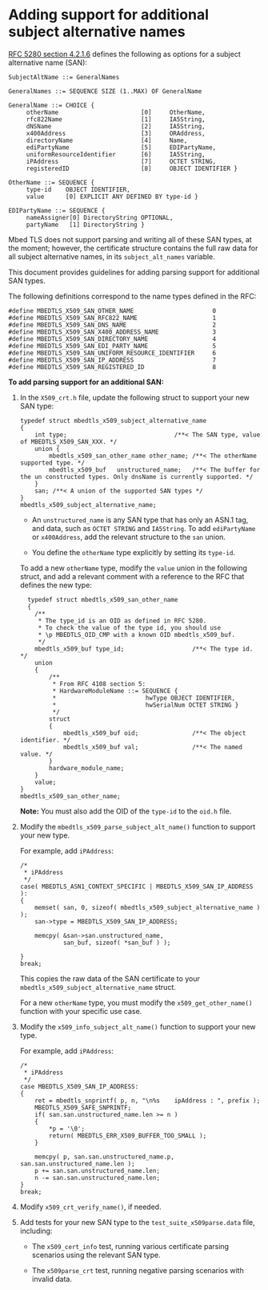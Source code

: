 # Adding support for additional subject alternative names

[RFC 5280 section 4.2.1.6](https://tools.ietf.org/html/rfc5280#section-4.2.1.6) defines the following as options for a subject alternative name (SAN):

    SubjectAltName ::= GeneralNames

    GeneralNames ::= SEQUENCE SIZE (1..MAX) OF GeneralName

    GeneralName ::= CHOICE {
         otherName                       [0]     OtherName,
         rfc822Name                      [1]     IA5String,
         dNSName                         [2]     IA5String,
         x400Address                     [3]     ORAddress,
         directoryName                   [4]     Name,
         ediPartyName                    [5]     EDIPartyName,
         uniformResourceIdentifier       [6]     IA5String,
         iPAddress                       [7]     OCTET STRING,
         registeredID                    [8]     OBJECT IDENTIFIER }

    OtherName ::= SEQUENCE {
         type-id    OBJECT IDENTIFIER,
         value      [0] EXPLICIT ANY DEFINED BY type-id }

    EDIPartyName ::= SEQUENCE {
         nameAssigner[0] DirectoryString OPTIONAL,
         partyName   [1] DirectoryString }

Mbed TLS does not support parsing and writing all of these SAN types, at the moment; however, the certificate structure contains the full raw data for all subject alternative names, in its `subject_alt_names` variable.

This document provides guidelines for adding parsing support for additional SAN types.

The following definitions correspond to the name types defined in the RFC:

    #define MBEDTLS_X509_SAN_OTHER_NAME                      0
    #define MBEDTLS_X509_SAN_RFC822_NAME                     1
    #define MBEDTLS_X509_SAN_DNS_NAME                        2
    #define MBEDTLS_X509_SAN_X400_ADDRESS_NAME               3
    #define MBEDTLS_X509_SAN_DIRECTORY_NAME                  4
    #define MBEDTLS_X509_SAN_EDI_PARTY_NAME                  5
    #define MBEDTLS_X509_SAN_UNIFORM_RESOURCE_IDENTIFIER     6
    #define MBEDTLS_X509_SAN_IP_ADDRESS                      7
    #define MBEDTLS_X509_SAN_REGISTERED_ID                   8

**To add parsing support for an additional SAN:**

1. In the `X509_crt.h` file, update the following struct to support your new SAN type:

    ```
    typedef struct mbedtls_x509_subject_alternative_name
    {
        int type;                              /**< The SAN type, value of MBEDTLS_X509_SAN_XXX. */
        union {
            mbedtls_x509_san_other_name other_name; /**< The otherName supported type. */
            mbedtls_x509_buf   unstructured_name;   /**< The buffer for the un constructed types. Only dnsName is currently supported. */
        }
        san; /**< A union of the supported SAN types */
    }
    mbedtls_x509_subject_alternative_name;  
    ```

    - An `unstructured_name` is any SAN type that has only an ASN.1 tag, and data, such as `OCTET STRING` and `IA5String`. To add `ediPartyName` or `x400Address`, add the relevant structure to the `san` union.

    - You define the `otherName` type explicitly by setting its `type-id`.

    To add a new `otherName` type, modify the `value` union in the following struct, and add a relevant comment with a reference to the RFC that defines the new type:

    ```
      typedef struct mbedtls_x509_san_other_name
      {
        /**
         * The type_id is an OID as defined in RFC 5280.
         * To check the value of the type id, you should use
         * \p MBEDTLS_OID_CMP with a known OID mbedtls_x509_buf.
         */
        mbedtls_x509_buf type_id;                   /**< The type id. */
        union
        {
            /**
             * From RFC 4108 section 5:
             * HardwareModuleName ::= SEQUENCE {
             *                         hwType OBJECT IDENTIFIER,
             *                         hwSerialNum OCTET STRING }
             */
            struct
            {
                mbedtls_x509_buf oid;               /**< The object identifier. */
                mbedtls_x509_buf val;               /**< The named value. */
            }
            hardware_module_name;
        }
        value;
    }
    mbedtls_x509_san_other_name;
    ```

    <span class="notes">**Note:** You must also add the OID of the `type-id` to the `oid.h` file.</span>

1. Modify the `mbedtls_x509_parse_subject_alt_name()` function to support your new type.

    For example, add `iPAddress`:

    ```
    /*
     * iPAddress
     */
    case( MBEDTLS_ASN1_CONTEXT_SPECIFIC | MBEDTLS_X509_SAN_IP_ADDRESS ):
    {
        memset( san, 0, sizeof( mbedtls_x509_subject_alternative_name ) );
        san->type = MBEDTLS_X509_SAN_IP_ADDRESS;

        memcpy( &san->san.unstructured_name,
                san_buf, sizeof( *san_buf ) );

    }
    break;
    ```

    This copies the raw data of the SAN certificate to your `mbedtls_x509_subject_alternative_name` struct.

    For a new `otherName` type, you must modify the `x509_get_other_name()` function with your specific use case.

1. Modify the `x509_info_subject_alt_name()` function to support your new type.

    For example, add `iPAddress`:

    ```
    /*
     * iPAddress
     */
    case MBEDTLS_X509_SAN_IP_ADDRESS:
    {
        ret = mbedtls_snprintf( p, n, "\n%s    ipAddress : ", prefix );
        MBEDTLS_X509_SAFE_SNPRINTF;
        if( san.san.unstructured_name.len >= n )
        {
            *p = '\0';
            return( MBEDTLS_ERR_X509_BUFFER_TOO_SMALL );
        }

        memcpy( p, san.san.unstructured_name.p, san.san.unstructured_name.len );
        p += san.san.unstructured_name.len;
        n -= san.san.unstructured_name.len;
    }
    break;
    ```

1. Modify `x509_crt_verify_name()`, if needed.

1. Add tests for your new SAN type to the `test_suite_x509parse.data` file, including:

    - The `x509_cert_info` test, running various certificate parsing scenarios using the relevant SAN type.

    - The `x509parse_crt` test, running negative parsing scenarios with invalid data.
